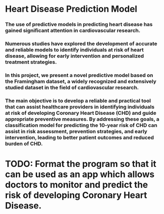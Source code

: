 # Heart Disease Prediction Model 

### The use of predictive models in predicting heart disease has gained significant attention in cardiovascular research. 

### Numerous studies have explored the development of accurate and reliable models to identify individuals at risk of heart disease, allowing for early intervention and personalized treatment strategies. 

### In this project, we present a novel predictive model based on the Framingham dataset, a widely recognized and extensively studied dataset in the field of cardiovascular research.

### The main objective is to develop a reliable and practical tool that can assist healthcare providers in identifying individuals at risk of developing Coronary Heart Disease (CHD) and guide appropriate preventive measures. By addressing these goals, a classification model for predicting the 10-year risk of CHD can assist in risk assessment, prevention strategies, and early intervention, leading to better patient outcomes and reduced burden of CHD.

# TODO: Format the program so that it can be used as an app which allows doctors to monitor and predict the risk of developing Coronary Heart Disease. 

